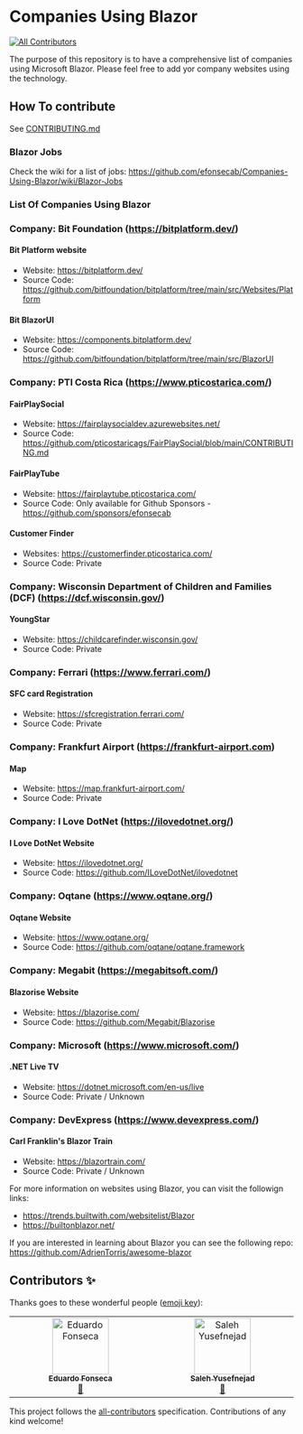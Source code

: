 # Companies Using Blazor
<!-- ALL-CONTRIBUTORS-BADGE:START - Do not remove or modify this section -->
[![All Contributors](https://img.shields.io/badge/all_contributors-2-orange.svg?style=flat-square)](#contributors-)
<!-- ALL-CONTRIBUTORS-BADGE:END -->
The purpose of this repository is to have a comprehensive list of companies using Microsoft Blazor.
Please feel free to add yor company websites using the technology.

## How To contribute
See [CONTRIBUTING.md](CONTRIBUTING.md)

### Blazor Jobs
Check the wiki for a list of jobs: https://github.com/efonsecab/Companies-Using-Blazor/wiki/Blazor-Jobs

### List Of Companies Using Blazor

### Company: Bit Foundation (https://bitplatform.dev/)
#### Bit Platform website
* Website: https://bitplatform.dev/
* Source Code: https://github.com/bitfoundation/bitplatform/tree/main/src/Websites/Platform

#### Bit BlazorUI
* Website: https://components.bitplatform.dev/
* Source Code: https://github.com/bitfoundation/bitplatform/tree/main/src/BlazorUI

### Company: PTI Costa Rica (https://www.pticostarica.com/)
#### FairPlaySocial
* Website: https://fairplaysocialdev.azurewebsites.net/
* Source Code: https://github.com/pticostaricags/FairPlaySocial/blob/main/CONTRIBUTING.md

#### FairPlayTube
* Website: https://fairplaytube.pticostarica.com/
* Source Code: Only available for Github Sponsors - https://github.com/sponsors/efonsecab

#### Customer Finder
* Websites: https://customerfinder.pticostarica.com/
* Source Code: Private

### Company: Wisconsin Department of Children and Families (DCF) (https://dcf.wisconsin.gov/)
#### YoungStar
* Website: https://childcarefinder.wisconsin.gov/
* Source Code: Private

### Company: Ferrari (https://www.ferrari.com/)
#### SFC card Registration
* Website: https://sfcregistration.ferrari.com/
* Source Code: Private

### Company: Frankfurt Airport (https://frankfurt-airport.com)
#### Map
* Website: https://map.frankfurt-airport.com/
* Source Code: Private

### Company: I Love DotNet (https://ilovedotnet.org/)
#### I Love DotNet Website
* Website: https://ilovedotnet.org/
* Source Code: https://github.com/ILoveDotNet/ilovedotnet

### Company: Oqtane (https://www.oqtane.org/)
#### Oqtane Website
* Website: https://www.oqtane.org/
* Source Code: https://github.com/oqtane/oqtane.framework

### Company: Megabit (https://megabitsoft.com/)
#### Blazorise Website
* Website: https://blazorise.com/
* Source Code: https://github.com/Megabit/Blazorise

### Company: Microsoft (https://www.microsoft.com/)
#### .NET Live TV
* Website: https://dotnet.microsoft.com/en-us/live
* Source Code: Private / Unknown

### Company: DevExpress (https://www.devexpress.com/)
#### Carl Franklin's Blazor Train
* Website: https://blazortrain.com/
* Source Code: Private / Unknown

For more information on websites using Blazor, you can visit the followign links: 

* https://trends.builtwith.com/websitelist/Blazor
* https://builtonblazor.net/

If you are interested in learning about Blazor you can see the following repo: https://github.com/AdrienTorris/awesome-blazor

## Contributors ✨

Thanks goes to these wonderful people ([emoji key](https://allcontributors.org/docs/en/emoji-key)):

<!-- ALL-CONTRIBUTORS-LIST:START - Do not remove or modify this section -->
<!-- prettier-ignore-start -->
<!-- markdownlint-disable -->
<table>
  <tbody>
    <tr>
      <td align="center" valign="top" width="14.28%"><a href="https://allmylinks.com/efonsecabcr"><img src="https://avatars.githubusercontent.com/u/3481899?v=4?s=100" width="100px;" alt="Eduardo Fonseca"/><br /><sub><b>Eduardo Fonseca</b></sub></a><br /><a href="https://github.com/efonsecab/Companies-Using-Blazor/commits?author=efonsecab" title="Documentation">📖</a></td>
      <td align="center" valign="top" width="14.28%"><a href="https://www.linkedin.com/in/msynk/"><img src="https://avatars.githubusercontent.com/u/6169846?v=4?s=100" width="100px;" alt="Saleh Yusefnejad"/><br /><sub><b>Saleh Yusefnejad</b></sub></a><br /><a href="https://github.com/efonsecab/Companies-Using-Blazor/commits?author=msynk" title="Documentation">📖</a></td>
    </tr>
  </tbody>
</table>

<!-- markdownlint-restore -->
<!-- prettier-ignore-end -->

<!-- ALL-CONTRIBUTORS-LIST:END -->

This project follows the [all-contributors](https://github.com/all-contributors/all-contributors) specification. Contributions of any kind welcome!
